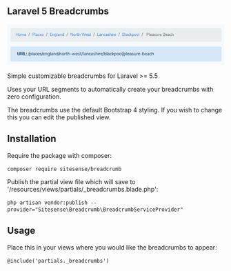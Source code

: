 ## Laravel 5 Breadcrumbs

![Breadcrumb Example](https://raw.githubusercontent.com/sitesense/laravel-5-breadcrumbs/master/breadcrumb-example.png)

Simple customizable breadcrumbs for Laravel >= 5.5

Uses your URL segments to automatically create your breadcrumbs with zero configuration.

The breadcrumbs use the default Bootstrap 4 styling. If you wish to change this you can edit the published view.

## Installation

Require the package with composer:

```shell
composer require sitesense/breadcrumb
```

Publish the partial view file which will save to '/resources/views/partials/_breadcrumbs.blade.php':

```shell
php artisan vendor:publish --provider="Sitesense\Breadcrumb\BreadcrumbServiceProvider"
```
## Usage

Place this in your views where you would like the breadcrumbs to appear:

```shell
@include('partials._breadcrumbs')
```
